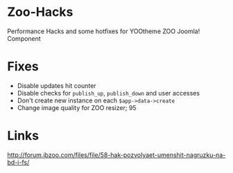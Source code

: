 # Zoo-Hacks
Performance Hacks and some hotfixes for YOOtheme ZOO Joomla! Component

# Fixes
 * Disable updates hit counter
 * Disable checks for `publish_up`, `publish_down` and user accesses
 * Don't create new instance on each `$app->data->create`
 * Change image quality for ZOO resizer; 95


# Links
http://forum.jbzoo.com/files/file/58-hak-pozvolyaet-umenshit-nagruzku-na-bd-i-fs/



